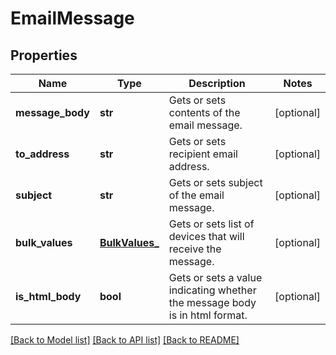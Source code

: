 # EmailMessage

## Properties
Name | Type | Description | Notes
------------ | ------------- | ------------- | -------------
**message_body** | **str** | Gets or sets contents of the email message. | [optional] 
**to_address** | **str** | Gets or sets recipient email address. | [optional] 
**subject** | **str** | Gets or sets subject of the email message. | [optional] 
**bulk_values** | [**BulkValues_**](BulkValues_.md) | Gets or sets list of devices that will receive the message. | [optional] 
**is_html_body** | **bool** | Gets or sets a value indicating whether the message body is in html format. | [optional] 

[[Back to Model list]](../README.md#documentation-for-models) [[Back to API list]](../README.md#documentation-for-api-endpoints) [[Back to README]](../README.md)


